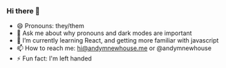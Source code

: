 <!--
**andymnewhouse/andymnewhouse** is a ✨ _special_ ✨ repository because its `README.md` (this file) appears on your GitHub profile.

Here are some ideas to get you started:

- 🔭 I’m currently working on ...
- 🌱 I’m currently learning ...
- 👯 I’m looking to collaborate on ...
- 🤔 I’m looking for help with ...
- 💬 Ask me about ...
- 📫 How to reach me: ...
- 😄 Pronouns: ...
- ⚡ Fun fact: ...
-->

### Hi there 👋

- 😄 Pronouns: they/them
- 💬 Ask me about why pronouns and dark modes are important
- 🌱 I’m currently learning React, and getting more familiar with javascript
- 📫 How to reach me: hi@andymnewhouse.me or @andymnewhouse
- ⚡ Fun fact: I'm left handed

